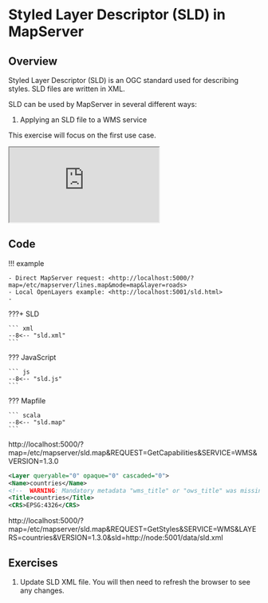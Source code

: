 # Styled Layer Descriptor (SLD) in MapServer

## Overview

Styled Layer Descriptor (SLD) is an OGC standard used for describing styles. SLD files are written in XML. 

SLD can be used by MapServer in several different ways:

1. Applying an SLD file to a WMS service

This exercise will focus on the first use case.

<div class="map">
  <iframe src="https://geographika.github.io/getting-started-with-mapserver-demo/sld.html"></iframe>
</div>

## Code

!!! example

    - Direct MapServer request: <http://localhost:5000/?map=/etc/mapserver/lines.map&mode=map&layer=roads>
    - Local OpenLayers example: <http://localhost:5001/sld.html>
    - 
???+ SLD

    ``` xml
    --8<-- "sld.xml"
    ```

??? JavaScript

    ``` js
    --8<-- "sld.js"
    ```

??? Mapfile

    ``` scala
    --8<-- "sld.map"
    ```

http://localhost:5000/?map=/etc/mapserver/sld.map&REQUEST=GetCapabilities&SERVICE=WMS&VERSION=1.3.0

```xml
<Layer queryable="0" opaque="0" cascaded="0">
<Name>countries</Name>
<!--  WARNING: Mandatory metadata "wms_title" or "ows_title" was missing in this context.  -->
<Title>countries</Title>
<CRS>EPSG:4326</CRS>
```


http://localhost:5000/?map=/etc/mapserver/sld.map&REQUEST=GetStyles&SERVICE=WMS&LAYERS=countries&VERSION=1.3.0&sld=http://node:5001/data/sld.xml

## Exercises

1. Update SLD XML file. You will then need to refresh the browser to see any changes.